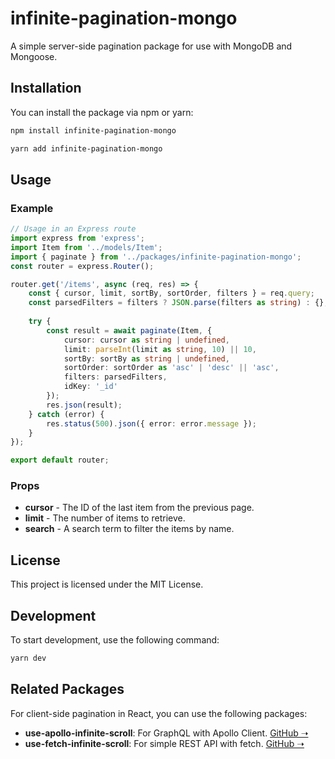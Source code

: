 
# infinite-pagination-mongo

A simple server-side pagination package for use with MongoDB and Mongoose.

## Installation

You can install the package via npm or yarn:

```sh
npm install infinite-pagination-mongo
```

```sh
yarn add infinite-pagination-mongo
```

## Usage

### Example

```typescript
// Usage in an Express route
import express from 'express';
import Item from '../models/Item';
import { paginate } from '../packages/infinite-pagination-mongo';
const router = express.Router();

router.get('/items', async (req, res) => {
	const { cursor, limit, sortBy, sortOrder, filters } = req.query;
	const parsedFilters = filters ? JSON.parse(filters as string) : {};
	
	try {
		const result = await paginate(Item, {
			cursor: cursor as string | undefined,
			limit: parseInt(limit as string, 10) || 10,
			sortBy: sortBy as string | undefined,
			sortOrder: sortOrder as 'asc' | 'desc' || 'asc',
			filters: parsedFilters,
			idKey: '_id'
		});
		res.json(result);
	} catch (error) {
		res.status(500).json({ error: error.message });
	}
});

export default router;
```

### Props 

* **cursor** - The ID of the last item from the previous page.
* **limit** - The number of items to retrieve.
* **search** - A search term to filter the items by name.

## License

This project is licensed under the MIT License.

## Development

To start development, use the following command:

```sh
yarn dev
```

## Related Packages

For client-side pagination in React, you can use the following packages:
- **use-apollo-infinite-scroll**: For GraphQL with Apollo Client. [GitHub ➝](https://github.com/IliyaBrook/use-apollo-infinite-scroll.git)
- **use-fetch-infinite-scroll**: For simple REST API with fetch. [GitHub ➝](https://github.com/IliyaBrook/use-fetch-infinite-scroll.git)
